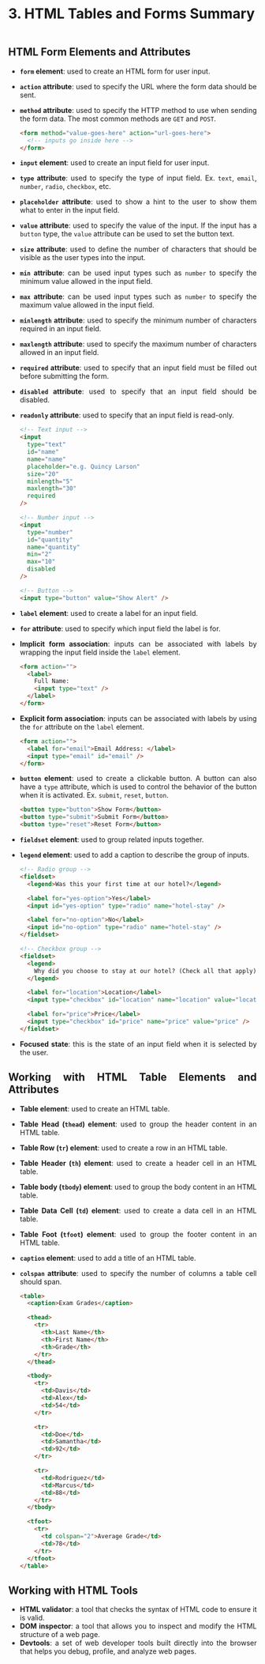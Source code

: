 <div style="text-align: justify">

# 3. HTML Tables and Forms Summary

```{contents}
```


HTML Form Elements and Attributes
---------------------------------

*   **`form` element**: used to create an HTML form for user input.
*   **`action` attribute**: used to specify the URL where the form data should be sent.
*   **`method` attribute**: used to specify the HTTP method to use when sending the form data. The most common methods are `GET` and `POST`.

    ```html
    <form method="value-goes-here" action="url-goes-here">
      <!-- inputs go inside here -->
    </form>
    ```
    

*   **`input` element**: used to create an input field for user input.
*   **`type` attribute**: used to specify the type of input field. Ex. `text`, `email`, `number`, `radio`, `checkbox`, etc.
*   **`placeholder` attribute**: used to show a hint to the user to show them what to enter in the input field.
*   **`value` attribute**: used to specify the value of the input. If the input has a `button` type, the `value` attribute can be used to set the button text.
*   **`size` attribute**: used to define the number of characters that should be visible as the user types into the input.
*   **`min` attribute**: can be used input types such as `number` to specify the minimum value allowed in the input field.
*   **`max` attribute**: can be used input types such as `number` to specify the maximum value allowed in the input field.
*   **`minlength` attribute**: used to specify the minimum number of characters required in an input field.
*   **`maxlength` attribute**: used to specify the maximum number of characters allowed in an input field.
*   **`required` attribute**: used to specify that an input field must be filled out before submitting the form.
*   **`disabled` attribute**: used to specify that an input field should be disabled.
*   **`readonly` attribute**: used to specify that an input field is read-only.

    ```html
    <!-- Text input -->
    <input 
      type="text"
      id="name"
      name="name"
      placeholder="e.g. Quincy Larson" 
      size="20"
      minlength="5"
      maxlength="30"
      required
    />
    
    <!-- Number input -->
    <input 
      type="number"
      id="quantity"
      name="quantity"
      min="2"
      max="10"
      disabled
    />
    
    <!-- Button -->
    <input type="button" value="Show Alert" />
    ```
    

*   **`label` element**: used to create a label for an input field.
*   **`for` attribute**: used to specify which input field the label is for.
*   **Implicit form association**: inputs can be associated with labels by wrapping the input field inside the `label` element.

    ```html
    <form action="">
      <label>
        Full Name:
        <input type="text" />
      </label>
    </form>
    ```
    

*   **Explicit form association**: inputs can be associated with labels by using the `for` attribute on the `label` element.

    ```html
    <form action="">
      <label for="email">Email Address: </label>
      <input type="email" id="email" />
    </form>
    ```
    

*   **`button` element**: used to create a clickable button. A button can also have a `type` attribute, which is used to control the behavior of the button when it is activated. Ex. `submit`, `reset`, `button`.

    ```html
    <button type="button">Show Form</button>
    <button type="submit">Submit Form</button>
    <button type="reset">Reset Form</button>
    ```
    

*   **`fieldset` element**: used to group related inputs together.
*   **`legend` element**: used to add a caption to describe the group of inputs.

    ```html
    <!-- Radio group -->
    <fieldset>
      <legend>Was this your first time at our hotel?</legend>
    
      <label for="yes-option">Yes</label>
      <input id="yes-option" type="radio" name="hotel-stay" />
    
      <label for="no-option">No</label>
      <input id="no-option" type="radio" name="hotel-stay" />
    </fieldset>
    
    <!-- Checkbox group -->
    <fieldset>
      <legend>
        Why did you choose to stay at our hotel? (Check all that apply)
      </legend>
    
      <label for="location">Location</label>
      <input type="checkbox" id="location" name="location" value="location" />
    
      <label for="price">Price</label>
      <input type="checkbox" id="price" name="price" value="price" />
    </fieldset>
    ```

*   **Focused state**: this is the state of an input field when it is selected by the user.

Working with HTML Table Elements and Attributes
-----------------------------------------------

*   **Table element**: used to create an HTML table.
*   **Table Head (`thead`) element**: used to group the header content in an HTML table.
*   **Table Row (`tr`) element**: used to create a row in an HTML table.
*   **Table Header (`th`) element**: used to create a header cell in an HTML table.
*   **Table body (`tbody`) element**: used to group the body content in an HTML table.
*   **Table Data Cell (`td`) element**: used to create a data cell in an HTML table.
*   **Table Foot (`tfoot`) element**: used to group the footer content in an HTML table.
*   **`caption` element**: used to add a title of an HTML table.
*   **`colspan` attribute**: used to specify the number of columns a table cell should span.

    ```html
    <table>
      <caption>Exam Grades</caption>
    
      <thead>
        <tr>
          <th>Last Name</th>
          <th>First Name</th>
          <th>Grade</th>
        </tr>
      </thead>
    
      <tbody>
        <tr>
          <td>Davis</td>
          <td>Alex</td>
          <td>54</td>
        </tr>
    
        <tr>
          <td>Doe</td>
          <td>Samantha</td>
          <td>92</td>
        </tr>
    
        <tr>
          <td>Rodriguez</td>
          <td>Marcus</td>
          <td>88</td>
        </tr>
      </tbody>
    
      <tfoot>
        <tr>
          <td colspan="2">Average Grade</td>
          <td>78</td>
        </tr>
      </tfoot>
    </table>
    ```
    

Working with HTML Tools
-----------------------

*   **HTML validator**: a tool that checks the syntax of HTML code to ensure it is valid.
*   **DOM inspector**: a tool that allows you to inspect and modify the HTML structure of a web page.
*   **Devtools**: a set of web developer tools built directly into the browser that helps you debug, profile, and analyze web pages.

</div>